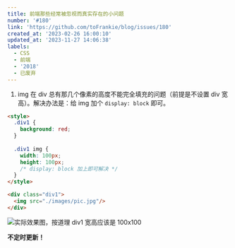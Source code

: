 ```yaml
---
title: 前端那些经常被忽视而真实存在的小问题
number: '#180'
link: 'https://github.com/toFrankie/blog/issues/180'
created_at: '2023-02-26 16:00:10'
updated_at: '2023-11-27 14:06:38'
labels:
  - CSS
  - 前端
  - '2018'
  - 已废弃
---
```

1. img 在 div 总有那几个像素的高度不能完全填充的问题（前提是不设置 div 宽高）。解决办法是：给 img 加个 `display: block` 即可。

```html
<style>
  .div1 {
    background: red;
  }
  
  .div1 img {
    width: 100px;
    height: 100px;
    /* display: block 加上即可解决 */
  }
</style>

<div class="div1">
  <img src="./images/pic.jpg"/>
</div>
```
![实际效果图，按道理 div1 宽高应该是 100x100](https://upload-images.jianshu.io/upload_images/5128488-ccfdfd4a7be37ac2.png?imageMogr2/auto-orient/strip%7CimageView2/2/w/1240)

**不定时更新！**

